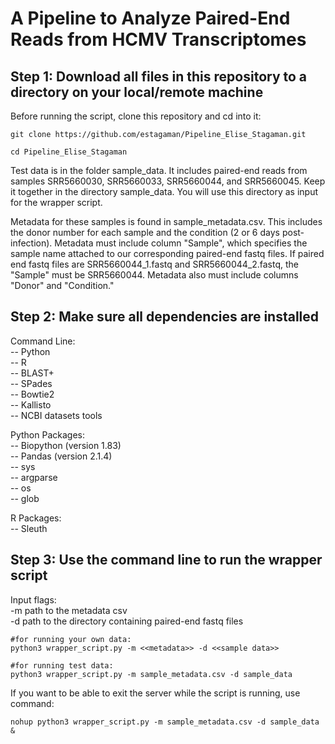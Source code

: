# A Pipeline to Analyze Paired-End Reads from HCMV Transcriptomes 

## Step 1: Download all files in this repository to a directory on your local/remote machine

Before running the script, clone this repository and cd into it:
```
git clone https://github.com/estagaman/Pipeline_Elise_Stagaman.git

cd Pipeline_Elise_Stagaman
```

Test data is in the folder sample_data. It includes paired-end reads from samples SRR5660030, SRR5660033, SRR5660044, and SRR5660045. Keep it together in the directory sample_data. You will use this directory as input for the wrapper script.

Metadata for these samples is found in sample_metadata.csv. This includes the donor number for each sample and the condition (2 or 6 days post-infection). Metadata must include column "Sample", which specifies the sample name attached to our corresponding paired-end fastq files. If paired end fastq files are SRR5660044_1.fastq and SRR5660044_2.fastq, the "Sample" must be SRR5660044. Metadata also must include columns "Donor" and "Condition."

## Step 2: Make sure all dependencies are installed

Command Line: <br>
  -- Python <br>
  -- R <br>
  -- BLAST+ <br>
  -- SPades <br>
  -- Bowtie2 <br>
  -- Kallisto <br>
  -- NCBI datasets tools <br>

Python Packages:  <br> 
  -- Biopython (version 1.83)  <br> 
  -- Pandas (version 2.1.4)  <br> 
  -- sys  <br> 
  -- argparse  <br> 
  -- os <br>
  -- glob <br>

R Packages: <br>
  -- Sleuth <br>

## Step 3: Use the command line to run the wrapper script 

Input flags: <br>
  -m path to the metadata csv <br>
  -d path to the directory containing paired-end fastq files <br>

```
#for running your own data: 
python3 wrapper_script.py -m <<metadata>> -d <<sample data>>

#for running test data:
python3 wrapper_script.py -m sample_metadata.csv -d sample_data
```

If you want to be able to exit the server while the script is running, use command: 

```
nohup python3 wrapper_script.py -m sample_metadata.csv -d sample_data &
```
